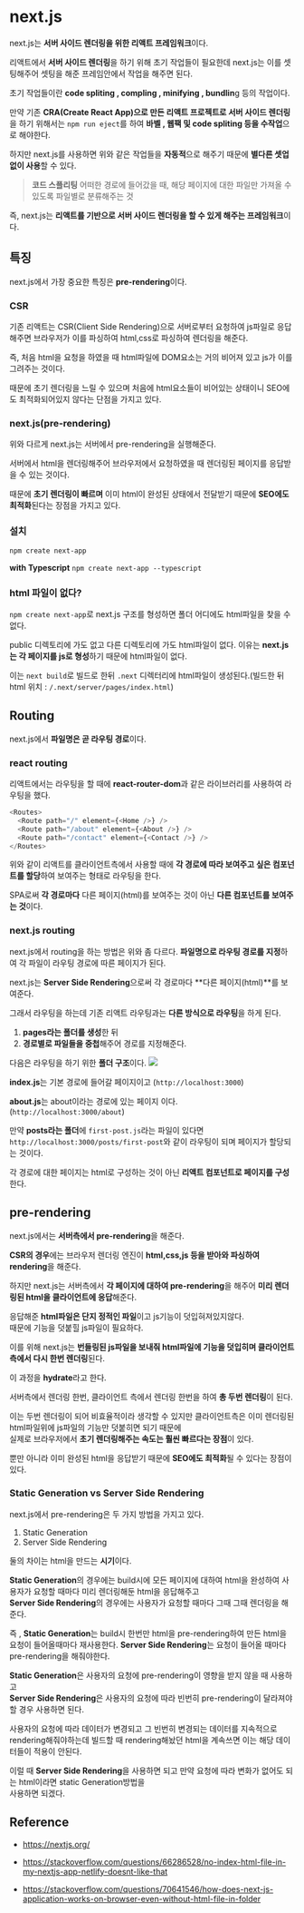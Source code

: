 # next.js

next.js는 **서버 사이드 렌더링을 위한 리액트 프레임워크**이다.

리액트에서 **서버 사이드 렌더링**을 하기 위해 초기 작업들이 필요한데 next.js는 이를 셋팅해주어 셋팅을 해준 프레임안에서 작업을 해주면 된다.

초기 작업들이란 **code spliting , compling , minifying , bundlin**g 등의 작업이다.

만약 기존 **CRA(Create React App)으로 만든 리액트 프로젝트로 서버 사이드 렌더링**을 하기 위해서는 `npm run eject`를 하여 **바벨 , 웹팩 및 code spliting 등을 수작업**으로 해야한다.

하지만 next.js를 사용하면 위와 같은 작업들을 **자동적**으로 해주기 때문에 **별다른 셋업없이 사용**할 수 있다.

> **코드 스플리팅**
> 어떠한 경로에 들어갔을 때, 해당 페이지에 대한 파일만 가져올 수 있도록 파일별로 분류해주는 것

즉, next.js는 **리액트를 기반으로 서버 사이드 렌더링을 할 수 있게 해주는 프레임워크**이다.

## 특징

next.js에서 가장 중요한 특징은 **pre-rendering**이다.

### CSR

기존 리액트는 CSR(Client Side Rendering)으로 서버로부터 요청하여 js파일로 응답해주면 브라우저가 이를 파싱하여 html,css로 파싱하여 렌더링을 해준다.

즉, 처음 html을 요청을 하였을 때 html파일에 DOM요소는 거의 비어져 있고 js가 이를 그려주는 것이다.

때문에 초기 렌더링을 느릴 수 있으며 처음에 html요소들이 비어있는 상태이니 SEO에도 최적화되어있지 않다는 단점을 가지고 있다.

### next.js(pre-rendering)

위와 다르게 next.js는 서버에서 pre-rendering을 실행해준다.

서버에서 html을 렌더링해주어 브라우저에서 요청하였을 때 렌더링된 페이지를 응답받을 수 있는 것이다.

때문에 **초기 렌더링이 빠르며** 이미 html이 완성된 상태에서 전달받기 때문에 **SEO에도 최적화**된다는 장점을 가지고 있다.

### 설치

`npm create next-app`

**with Typescript**
`npm create next-app --typescript`

### html 파일이 없다?

`npm create next-app`로 next.js 구조를 형성하면 폴더 어디에도 html파일을 찾을 수 없다.

public 디렉토리에 가도 없고 다른 디렉토리에 가도 html파일이 없다.
이유는 **next.js는 각 페이지를 js로 형성**하기 때문에 html파일이 없다.

이는 `next build`로 빌드로 한뒤 `.next` 디렉터리에 html파일이 생성된다.(빌드한 뒤 html 위치 : `/.next/server/pages/index.html`)

## Routing

next.js에서 **파일명은 곧 라우팅 경로**이다.

### react routing

리액트에서는 라우팅을 할 때에 **react-router-dom**과 같은 라이브러리를 사용하여 라우팅을 했다.

```js
<Routes>
  <Route path="/" element={<Home />} />
  <Route path="/about" element={<About />} />
  <Route path="/contact" element={<Contact />} />
</Routes>
```

위와 같이 리액트를 클라이언트측에서 사용할 때에 **각 경로에 따라 보여주고 싶은 컴포넌트를 할당**하여 보여주는 형태로 라우팅을 한다.

SPA로써 **각 경로마다** 다른 페이지(html)를 보여주는 것이 아닌 **다른 컴포넌트를 보여주는 것**이다.

### next.js routing

next.js에서 routing을 하는 방법은 위와 좀 다르다.
**파일명으로 라우팅 경로를 지정**하여 각 파일이 라우팅 경로에 따른 페이지가 된다.

next.js는 **Server Side Rendering**으로써 각 경로마다 **다른 페이지(html)**를 보여준다.

그래서 라우팅을 하는데 기존 리액트 라우팅과는 **다른 방식으로 라우팅**을 하게 된다.

1. **pages라는 폴더를 생성**한 뒤
2. **경로별로 파일들을 중첩**해주어 경로를 지정해준다.

다음은 라우팅을 하기 위한 **폴더 구조**이다.
![](https://velog.velcdn.com/images/kcj_dev96/post/c893e452-ca4f-4304-8be2-86fbdf66f342/image.png)

**index.js**는 기본 경로에 들어갈 페이지이고
(`http://localhost:3000`)

**about.js**는 about이라는 경로에 있는 페이지 이다.
(`http://localhost:3000/about`)

만약 **posts라는 폴더**에 `first-post.js`라는 파일이 있다면 `http://localhost:3000/posts/first-post`와 같이 라우팅이 되며 페이지가 할당되는 것이다.

각 경로에 대한 페이지는 html로 구성하는 것이 아닌 **리액트 컴포넌트로 페이지를 구성**한다.

## pre-rendering

next.js에서는 **서버측에서 pre-rendering**을 해준다.

**CSR의 경우**에는 브라우저 렌더링 엔진이 **html,css,js 등을 받아와 파싱하여 rendering**을 해준다.

하지만 next.js는 서버측에서 **각 페이지에 대하여 pre-rendering**을 해주어 **미리 렌더링된 html을 클라이언트에 응답**해준다.

응답해준 **html파일은 단지 정적인 파일**이고 js기능이 덧입혀져있지않다.  
때문에 기능을 덧붙힐 js파일이 필요하다.

이를 위해 next.js는 **번들링된 js파일을 보내줘 html파일에 기능을 덧입히며 클라이언트측에서 다시 한번 렌더링**된다.

이 과정을 **hydrate**라고 한다.

서버측에서 렌더링 한번, 클라이언트 측에서 렌더링 한번을 하여 **총 두번 렌더링**이 된다.

이는 두번 렌더링이 되어 비효율적이라 생각할 수 있지만 클라이언트측은 이미 렌더링된 html파일위에 js파일의 기능만 덧붙히면 되기 때문에  
실제로 브라우저에서 **초기 렌더링해주는 속도는 훨씬 빠르다는 장점**이 있다.

뿐만 아니라 이미 완성된 html을 응답받기 때문에 **SEO에도 최적화**될 수 있다는 장점이 있다.

### Static Generation vs Server Side Rendering

next.js에서 pre-rendering은 두 가지 방법을 가지고 있다.

1. Static Generation
2. Server Side Rendering

둘의 차이는 html을 만드는 **시기**이다.

**Static Generation**의 경우에는 build시에 모든 페이지에 대하여 html을 완성하여 사용자가 요청할 때마다 미리 렌더링해둔 html을 응답해주고  
**Server Side Rendering**의 경우에는 사용자가 요청할 때마다 그때 그때 렌더링을 해준다.

즉 , **Static Generation**는 build시 한번만 html을 pre-rendering하여 만든 html을 요청이 들어올때마다 재사용한다.
**Server Side Rendering**는 요청이 들어올 때마다 pre-rendering을 해줘야한다.

**Static Generation**은 사용자의 요청에 pre-rendering이 영향을 받지 않을 때 사용하고  
**Server Side Rendering**은 사용자의 요청에 따라 빈번히 pre-rendering이 달라져야할 경우 사용하면 된다.

사용자의 요청에 따라 데이터가 변경되고 그 빈번히 변경되는 데이터를 지속적으로 rendering해줘야하는데 빌드할 때 rendering해놨던 html을 계속쓰면 이는 해당 데이터들이 적용이 안된다.

이럴 때 **Server Side Rendering**을 사용하면 되고 만약 요청에 따라 변화가 없어도 되는 html이라면 static Generation방법을  
사용하면 되겠다.

## Reference

- https://nextjs.org/

- https://stackoverflow.com/questions/66286528/no-index-html-file-in-my-nextjs-app-netlify-doesnt-like-that

- https://stackoverflow.com/questions/70641546/how-does-next-js-application-works-on-browser-even-without-html-file-in-folder
